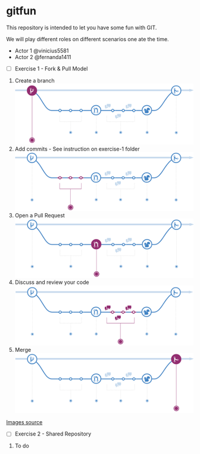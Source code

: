 # gitfun

This repository is intended to let you have some fun with GIT.

We will play different roles on different scenarios one ate the time. 

- Actor 1 @vinicius5581
- Actor 2 @fernanda1411




- [ ] Exercise 1 - Fork & Pull Model


1. Create a branch
![Create a branch](https://github.com/vinicius5581/gitfun/blob/Exercise-1/img/create_a_branch.png)
2. Add commits - See instruction on exercise-1 folder
![Create a branch](https://github.com/vinicius5581/gitfun/blob/Exercise-1/img/add_commits.png)
3. Open a Pull Request
![Create a branch](https://github.com/vinicius5581/gitfun/blob/Exercise-1/img/open_a_pull_request.png)
4. Discuss and review your code
![Create a branch](https://github.com/vinicius5581/gitfun/blob/Exercise-1/img/review_code.png)
5. Merge
![Create a branch](https://github.com/vinicius5581/gitfun/blob/Exercise-1/img/merge.png)


[Images source](https://guides.github.com/introduction/flow/)

- [ ] Exercise 2 - Shared Repository 

1. To do 
